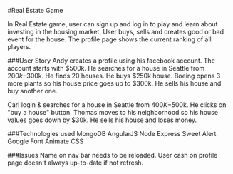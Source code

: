 #Real Estate Game

In Real Estate game, user can sign up and log in to play and learn about investing in the housing market. User buys, sells and creates good or bad event for the house. The profile page shows the current ranking of all players.

###User Story
Andy creates a profile using his facebook account. The account starts with $500k. He searches for a house in Seattle from $200k-$300k. He finds 20 houses. He buys $250k house. Boeing opens 3 more plants so his house price goes up to $300k. He sells his house and buy another one.

Carl login & searches for a house in Seattle from $400K-$500k. He clicks on "buy a house" button. Thomas moves to his neighborhood so his house values goes down by $30k. He sells his house and loses money.

###Technologies used
MongoDB
AngularJS
Node
Express
Sweet Alert
Google Font
Animate CSS

###Issues
Name on nav bar needs to be reloaded. 
User cash on profile page doesn't always up-to-date if not refresh.

